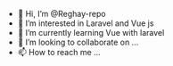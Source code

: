 - 👋 Hi, I’m @Reghay-repo
- 👀 I’m interested in Laravel and Vue js
- 🌱 I’m currently learning Vue with laravel
- 💞️ I’m looking to collaborate on ...
- 📫 How to reach me ...

<!---
Reghay-repo/Reghay-repo is a ✨ special ✨ repository because its `README.md` (this file) appears on your GitHub profile.
You can click the Preview link to take a look at your changes.
--->
